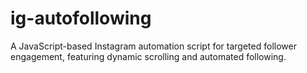# ig-autofollowing
A JavaScript-based Instagram automation script for targeted follower engagement, featuring dynamic scrolling and automated following.
